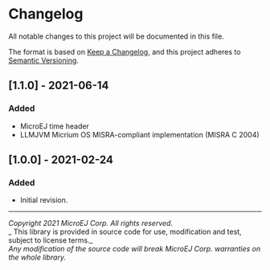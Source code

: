 # Changelog
All notable changes to this project will be documented in this file.

The format is based on [Keep a Changelog](https://keepachangelog.com/en/1.0.0/),
and this project adheres to [Semantic Versioning](https://semver.org/spec/v2.0.0.html).

## [1.1.0] - 2021-06-14

### Added

- MicroEJ time header
- LLMJVM Micrium OS MISRA-compliant implementation (MISRA C 2004)


## [1.0.0] - 2021-02-24

### Added

  - Initial revision.

---
_Copyright 2021 MicroEJ Corp. All rights reserved._  
_ This library is provided in source code for use, modification and test, subject to license terms._  
_Any modification of the source code will break MicroEJ Corp. warranties on the whole library._  
